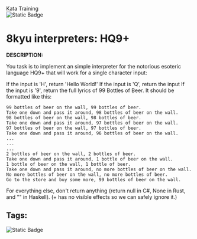 Kata Training <br>
![Static Badge](https://img.shields.io/badge/8kyu%20-%20black?style=flat&logo=codewars&labelColor=B1361E&color=black)

# 8kyu interpreters: HQ9+

**DESCRIPTION:**<br>

You task is to implement an simple interpreter for the notorious esoteric language HQ9+ that will work for a single character input:

If the input is 'H', return 'Hello World!'
If the input is 'Q', return the input
If the input is '9', return the full lyrics of 99 Bottles of Beer. It should be formatted like this:

```
99 bottles of beer on the wall, 99 bottles of beer.
Take one down and pass it around, 98 bottles of beer on the wall.
98 bottles of beer on the wall, 98 bottles of beer.
Take one down and pass it around, 97 bottles of beer on the wall.
97 bottles of beer on the wall, 97 bottles of beer.
Take one down and pass it around, 96 bottles of beer on the wall.
...
...
...
2 bottles of beer on the wall, 2 bottles of beer.
Take one down and pass it around, 1 bottle of beer on the wall.
1 bottle of beer on the wall, 1 bottle of beer.
Take one down and pass it around, no more bottles of beer on the wall.
No more bottles of beer on the wall, no more bottles of beer.
Go to the store and buy some more, 99 bottles of beer on the wall.
```

For everything else, don't return anything (return null in C#, None in Rust, and "" in Haskell).
(+ has no visible effects so we can safely ignore it.)

## Tags:

![Static Badge](https://img.shields.io/badge/fundamentals%20-%20purple?style=plastic)
